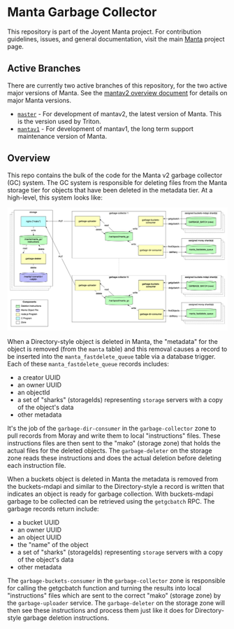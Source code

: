 <!--
    This Source Code Form is subject to the terms of the Mozilla Public
    License, v. 2.0. If a copy of the MPL was not distributed with this
    file, You can obtain one at http://mozilla.org/MPL/2.0/.
-->

<!--
    Copyright 2020 Joyent, Inc.
-->

# Manta Garbage Collector

This repository is part of the Joyent Manta project.  For contribution
guidelines, issues, and general documentation, visit the main
[Manta](http://github.com/joyent/manta) project page.

## Active Branches

There are currently two active branches of this repository, for the two
active major versions of Manta. See the [mantav2 overview
document](https://github.com/joyent/manta/blob/master/docs/mantav2.md) for
details on major Manta versions.

- [`master`](../../tree/master/) - For development of mantav2, the latest
  version of Manta. This is the version used by Triton.
- [`mantav1`](../../tree/mantav1/) - For development of mantav1, the long
  term support maintenance version of Manta.

## Overview

This repo contains the bulk of the code for the Manta v2 garbage collector (GC)
system. The GC system is responsible for deleting files from the Manta storage
tier for objects that have been deleted in the metadata tier. At a high-level,
this system looks like:

![GCv2 Overview](img/GCv2-overview.png)

When a Directory-style object is deleted in Manta, the "metadata" for the object
is removed (from the `manta` table) and this removal causes a record to be
inserted into the `manta_fastdelete_queue` table via a database trigger. Each of
these `manta_fastdelete_queue` records includes:

 * a creator UUID
 * an owner UUID
 * an objectId
 * a set of "sharks" (storageIds) representing `storage` servers with a copy of the object's data
 * other metadata

It's the job of the `garbage-dir-consumer` in the `garbage-collector` zone to
pull records from Moray and write them to local "instructions" files. These
instructions files are then sent to the "mako" (storage zone) that holds the
actual files for the deleted objects. The `garbage-deleter` on the storage zone
reads these instructions and does the actual deletion before deleting each
instruction file.

When a buckets object is deleted in Manta the metadata is removed from the
buckets-mdapi and similar to the Directory-style a record is written that
indicates an object is ready for garbage collection. With buckets-mdapi garbage
to be collected can be retrieved using the `getgcbatch` RPC. The garbage records
return include:

 * a bucket UUID
 * an owner UUID
 * an object UUID
 * the "name" of the object
 * a set of "sharks" (storageIds) representing `storage` servers with a copy of the object's data
 * other metadata

The `garbage-buckets-consumer` in the `garbage-collector` zone is responsible
for calling the getgcbatch function and turning the results into local
"instructions" files which are sent to the correct "mako" (storage zone) by the
`garbage-uploader` service. The `garbage-deleter` on the storage zone will then
see these instructions and process them just like it does for Directory-style
garbage deletion instructions.
